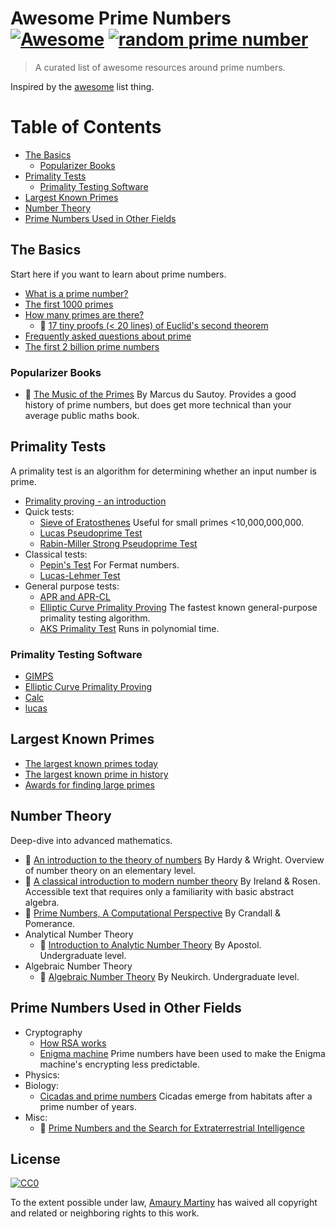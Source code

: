 # Awesome Prime Numbers [![Awesome](https://awesome.re/badge.svg)](https://awesome.re) [![random prime number](https://img.shields.io/endpoint.svg?url=https%3A%2F%2Fgenerate-random-prime.now.sh)](https://github.com/amaurymartiny/generate-random-prime)

> A curated list of awesome resources around prime numbers.

Inspired by the [awesome](https://github.com/sindresorhus/awesome) list thing.

# Table of Contents

- [The Basics](#the-basics)
  - [Popularizer Books](#popularizer-books)
- [Primality Tests](#primality-tests)
  - [Primality Testing Software](#primality-testing-software)
- [Largest Known Primes](#largest-known-primes)
- [Number Theory](#number-theory)
- [Prime Numbers Used in Other Fields](#prime-numbers-used-in-other-fields)

## The Basics

Start here if you want to learn about prime numbers.

- [What is a prime number?](https://primes.utm.edu/glossary/page.php?sort=Prime)
- [The first 1000 primes](https://prime-numbers.info/list/first-1000-primes)
- [How many primes are there?](https://primes.utm.edu/howmany.html)
  - 📄 [17 tiny proofs (< 20 lines) of Euclid's second theorem](https://pdfs.semanticscholar.org/d076/cef0cd81615d9649219c138a8840322a9bc3.pdf)
- [Frequently asked questions about prime](https://primes.utm.edu/notes/faq/)
- [The first 2 billion prime numbers](http://www.primos.mat.br/2T_en.html)

### Popularizer Books

- 📖 [The Music of the Primes](https://plus.maths.org/content/music-primes) By Marcus du Sautoy. Provides a good history of prime numbers, but does get more technical than your average public maths book.

## Primality Tests

A primality test is an algorithm for determining whether an input number is prime.

- [Primality proving - an introduction](https://primes.utm.edu/prove/prove1.html)
- Quick tests:
  - [Sieve of Eratosthenes](https://primes.utm.edu/prove/prove2_1.html) Useful for small primes <10,000,000,000.
  - [Lucas Pseudoprime Test](http://mathworld.wolfram.com/LucasPseudoprime.html)
  - [Rabin-Miller Strong Pseudoprime Test](http://mathworld.wolfram.com/Rabin-MillerStrongPseudoprimeTest.html)
- Classical tests:
  - [Pepin's Test](https://primes.utm.edu/prove/prove3_1.html) For Fermat numbers.
  - [Lucas-Lehmer Test](http://mathworld.wolfram.com/Lucas-LehmerTest.html)
- General purpose tests:
  - [APR and APR-CL](https://primes.utm.edu/prove/prove4_1.html)
  - [Elliptic Curve Primality Proving](http://mathworld.wolfram.com/EllipticCurvePrimalityProving.html) The fastest known general-purpose primality testing algorithm.
  - [AKS Primality Test](http://mathworld.wolfram.com/AKSPrimalityTest.html) Runs in polynomial time.

### Primality Testing Software

- [GIMPS](https://www.mersenne.org/download/)
- [Elliptic Curve Primality Proving](http://www.lix.polytechnique.fr/%7Emorain/Prgms/ecpp.english.html)
- [Calc](http://www.isthe.com/chongo/tech/comp/calc/index.html)
- [lucas](http://www.isthe.com/chongo/src/calc/lucas-calc)

## Largest Known Primes

- [The largest known primes today](https://www.mersenne.org/primes/)
- [The largest known prime in history](https://en.wikipedia.org/wiki/Largest_known_prime_number#History)
- [Awards for finding large primes](https://www.eff.org/awards/coop/rules)

## Number Theory

Deep-dive into advanced mathematics.

- 📖 [An introduction to the theory of numbers](https://www.maa.org/press/maa-reviews/an-introduction-to-the-theory-of-numbers) By Hardy & Wright. Overview of number theory on an elementary level.
- 📖 [A classical introduction to modern number theory](https://www.springer.com/gp/book/9780387973296) By Ireland & Rosen. Accessible text that requires only a familiarity with basic abstract algebra.
- 📖 [Prime Numbers, A Computational Perspective](https://www.springer.com/gp/book/9780387252827) By Crandall & Pomerance.
- Analytical Number Theory
  - 📖 [Introduction to Analytic Number Theory](https://www.springer.com/gp/book/9780387901633) By Apostol. Undergraduate level.
- Algebraic Number Theory
  - 📖 [Algebraic Number Theory](https://www.springer.com/gp/book/9783540653998) By Neukirch. Undergraduate level.

## Prime Numbers Used in Other Fields

- Cryptography
  - [How RSA works](http://doctrina.org/How-RSA-Works-With-Examples.html)
  - [Enigma machine](https://www.cryptomuseum.com/crypto/enigma/g/a28.htm) Prime numbers have been used to make the Enigma machine's encrypting less predictable.
- Physics:
- Biology:
  - [Cicadas and prime numbers](https://en.wikipedia.org/wiki/Periodical_cicadas) Cicadas emerge from habitats after a prime number of years.
- Misc:
  - 📄 [Prime Numbers and the Search for Extraterrestrial Intelligence](https://www.math.dartmouth.edu/~carlp/PDF/extraterrestrial.pdf)

## License

[![CC0](http://mirrors.creativecommons.org/presskit/buttons/88x31/svg/cc-zero.svg)](https://creativecommons.org/publicdomain/zero/1.0/)

To the extent possible under law, [Amaury Martiny](http://amaurymartiny.com) has waived all copyright and related or neighboring rights to this work.
